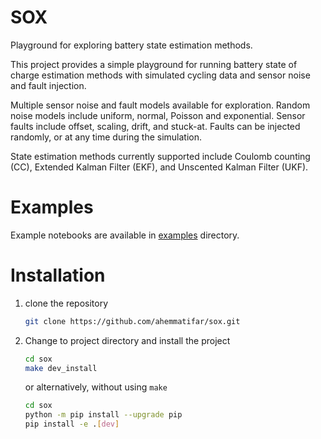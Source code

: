 # SOX
Playground for exploring battery state estimation methods.

This project provides a simple playground for running battery state of charge estimation methods with 
simulated cycling data and sensor noise and fault injection. 

Multiple sensor noise and fault models available for exploration. Random noise models include
uniform, normal, Poisson and exponential. Sensor faults include offset, scaling, drift, and stuck-at. Faults 
can be injected randomly, or at any time during the simulation.

State estimation methods currently supported include Coulomb counting (CC), Extended Kalman Filter (EKF), 
and Unscented Kalman Filter (UKF).

# Examples
Example notebooks are available in [examples](examples) directory.

# Installation
1. clone the repository 
    ```bash
    git clone https://github.com/ahemmatifar/sox.git
    ```
2. Change to project directory and install the project
    ```bash
    cd sox
    make dev_install
    ```
   or alternatively, without using `make`
    ```bash
    cd sox
    python -m pip install --upgrade pip
	pip install -e .[dev]
    ```